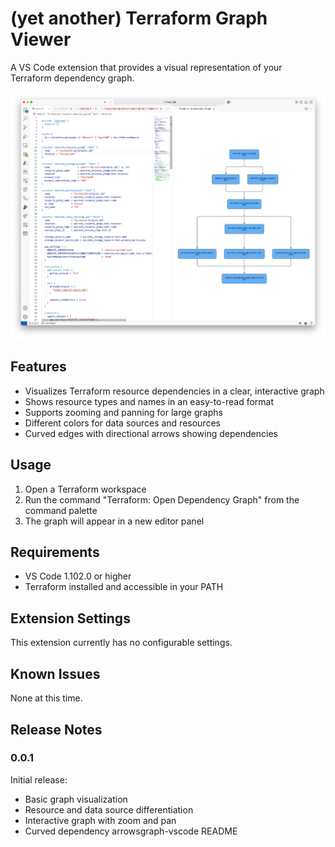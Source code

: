# (yet another) Terraform Graph Viewer

A VS Code extension that provides a visual representation of your Terraform dependency graph.

![Screenshot of the extension in action, showing the rendered dependency graph](screenshot.png)

## Features

- Visualizes Terraform resource dependencies in a clear, interactive graph
- Shows resource types and names in an easy-to-read format
- Supports zooming and panning for large graphs
- Different colors for data sources and resources
- Curved edges with directional arrows showing dependencies

## Usage

1. Open a Terraform workspace
2. Run the command "Terraform: Open Dependency Graph" from the command palette
3. The graph will appear in a new editor panel

## Requirements

- VS Code 1.102.0 or higher
- Terraform installed and accessible in your PATH

## Extension Settings

This extension currently has no configurable settings.

## Known Issues

None at this time.

## Release Notes

### 0.0.1

Initial release:
- Basic graph visualization
- Resource and data source differentiation
- Interactive graph with zoom and pan
- Curved dependency arrowsgraph-vscode README
